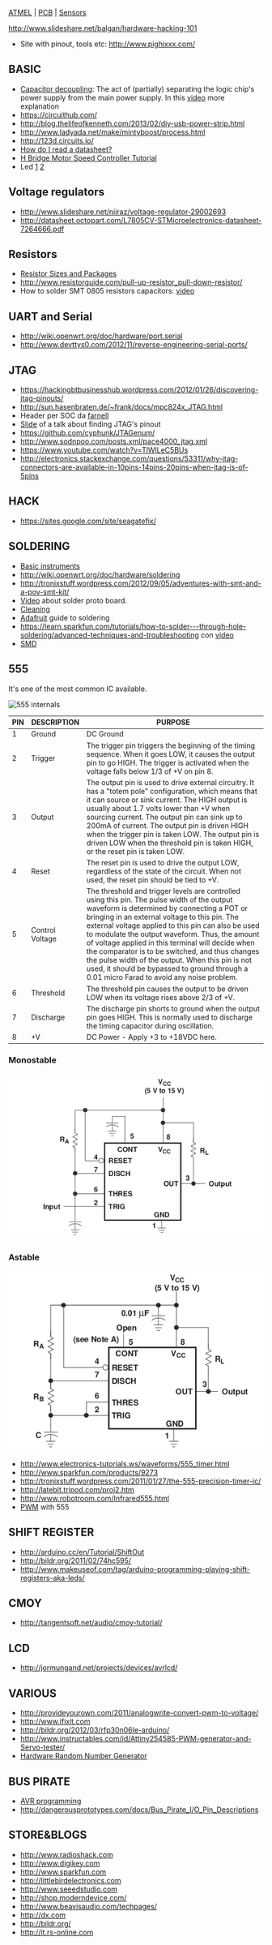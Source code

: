 [ATMEL](#file-atmel-md) | [PCB](#file-pcb-md) | [Sensors](#file-sensors-md)

http://www.slideshare.net/balgan/hardware-hacking-101
 - Site with pinout, tools etc: http://www.pighixxx.com/

BASIC
-----

 - [Capacitor decoupling](http://www.vagrearg.org/content/decoupling): The act of (partially) separating the logic chip's power supply from the main power supply. In this [video](https://www.youtube.com/watch?v=jz1IHapsrdk) more explanation
 - https://circuithub.com/
 - http://blog.thelifeofkenneth.com/2013/02/diy-usb-power-strip.html
 - http://www.ladyada.net/make/mintyboost/process.html
 - http://123d.circuits.io/
 - [How do I read a datasheet?](http://www.youtube.com/watch?v=DZIFlV6wAZA)
 - [H Bridge Motor Speed Controller Tutorial](https://www.youtube.com/watch?v=iYafyPZ15g8)
 - Led [1](http://www.resistorguide.com/resistor-for-led/) [2](https://learn.sparkfun.com/tutorials/light-emitting-diodes-leds)

## Voltage regulators

 - http://www.slideshare.net/niiraz/voltage-regulator-29002693
 - http://datasheet.octopart.com/L7805CV-STMicroelectronics-datasheet-7264666.pdf

## Resistors

 - [Resistor Sizes and Packages](http://www.resistorguide.com/resistor-sizes-and-packages/)
 - http://www.resistorguide.com/pull-up-resistor_pull-down-resistor/
 - How to solder SMT 0805 resistors capacitors: [video](https://www.youtube.com/watch?v=PU7wLcuqc-I)

## UART and Serial

 - http://wiki.openwrt.org/doc/hardware/port.serial
 - http://www.devttys0.com/2012/11/reverse-engineering-serial-ports/

JTAG
----

 - https://hackingbtbusinesshub.wordpress.com/2012/01/26/discovering-jtag-pinouts/
 - http://sun.hasenbraten.de/~frank/docs/mpc824x_JTAG.html
 - Header per SOC da [farnell](http://uk.farnell.com/fci/20021121-00010c4lf/connector-header-smt-r-a-1-27mm/dp/1865279?ost=609-3695-1-ND)
 - [Slide](http://elinux.org/images/d/d6/Jtag.pdf) of a talk about finding JTAG's pinout
 - https://github.com/cyphunk/JTAGenum/
 - http://www.sodnpoo.com/posts.xml/pace4000_jtag.xml
 - https://www.youtube.com/watch?v=TlWlLeC5BUs
 - http://electronics.stackexchange.com/questions/53311/why-jtag-connectors-are-available-in-10pins-14pins-20pins-when-jtag-is-of-5pins

HACK
----

 - https://sites.google.com/site/seagatefix/

SOLDERING
---------
 - [Basic instruments](https://www.youtube.com/watch?v=Kv7Y8nAOoFE)
 - http://wiki.openwrt.org/doc/hardware/soldering
 - http://tronixstuff.wordpress.com/2012/09/05/adventures-with-smt-and-a-pov-smt-kit/
 - [Video](http://www.youtube.com/watch?feature=player_embedded&v=kROaQZOYNIw) about solder proto board.
 - [Cleaning](http://www.instructables.com/id/Proper-Soldering-Iron-cleaning-%26-maintenance/?ALLSTEPS)
 - [Adafruit](http://learn.adafruit.com/adafruit-guide-excellent-soldering/) guide to soldering
 - https://learn.sparkfun.com/tutorials/how-to-solder---through-hole-soldering/advanced-techniques-and-troubleshooting con [video](https://www.youtube.com/watch?v=t9LOtOBOTb0)
 - [SMD](http://www.enetsystems.com/~lorenzo/smd/)


555
---
It's one of the most common IC available.

![555 internals](http://www.electronics-tutorials.ws/waveforms/tim37.gif)

| PIN	| DESCRIPTION	| PURPOSE
|-----|-------------|---------
| 1	| Ground	| DC Ground
|2	 | Trigger	| The trigger pin triggers the beginning of the timing sequence. When it goes LOW, it causes the output pin to go HIGH. The trigger is activated when the voltage falls below 1/3 of +V on pin 8.
| 3	| Output	| The output pin is used to drive external circuitry. It has a "totem pole" configuration, which means that it can source or sink current. The HIGH output is usually about 1.7 volts lower than +V when sourcing current. The output pin can sink up to 200mA of current. The output pin is driven HIGH when the trigger pin is taken LOW. The output pin is driven LOW when the threshold pin is taken HIGH, or the reset pin is taken LOW.
| 4	| Reset	| The reset pin is used to drive the output LOW, regardless of the state of the circuit. When not used, the reset pin should be tied to +V.
| 5	| Control Voltage	| The threshold and trigger levels are controlled using this pin. The pulse width of the output waveform  is determined by connecting a POT or bringing in an external voltage to this pin.  The external voltage applied to this pin can also be used to modulate the output waveform. Thus, the amount of voltage applied in this terminal will decide when the comparator is to be switched, and thus changes the pulse width of the output. When this pin is not used, it should be bypassed to ground through a 0.01 micro Farad to avoid any noise problem.
| 6	| Threshold	| The threshold pin causes the output to be driven LOW when its voltage rises above 2/3 of +V.
| 7	| Discharge	| The discharge pin shorts to ground when the output pin goes HIGH. This is normally used to discharge the timing capacitor during oscillation.
| 8	| +V	| DC Power - Apply +3 to +18VDC here.

### Monostable

![monostable](Images/555-monostable.png)

### Astable

![astable](Images/555-astable.png)

 - http://www.electronics-tutorials.ws/waveforms/555_timer.html
 - http://www.sparkfun.com/products/9273
 - http://tronixstuff.wordpress.com/2011/01/27/the-555-precision-timer-ic/
 - http://lateblt.tripod.com/proj2.htm
 - http://www.robotroom.com/Infrared555.html
 - [PWM](http://www.dprg.org/tutorials/2005-11a/index.html) with 555

SHIFT REGISTER
--------------

 - http://arduino.cc/en/Tutorial/ShiftOut
 - http://bildr.org/2011/02/74hc595/
 - http://www.makeuseof.com/tag/arduino-programming-playing-shift-registers-aka-leds/

CMOY
----

 - http://tangentsoft.net/audio/cmoy-tutorial/

LCD
---

 - http://jormungand.net/projects/devices/avrlcd/



VARIOUS
-------
 - http://provideyourown.com/2011/analogwrite-convert-pwm-to-voltage/
 - http://www.ifixit.com
 - http://bildr.org/2012/03/rfp30n06le-arduino/
 - http://www.instructables.com/id/Attiny254585-PWM-generator-and-Servo-tester/
 - [Hardware Random Number Generator](http://iank.org/trng.html)


BUS PIRATE
----------

 - [AVR programming](http://dangerousprototypes.com/docs/Bus_Pirate_AVR_Programming)
 - http://dangerousprototypes.com/docs/Bus_Pirate_I/O_Pin_Descriptions

STORE&BLOGS
-----------

 - http://www.radioshack.com
 - http://www.digikey.com
 - http://www.sparkfun.com
 - http://littlebirdelectronics.com
 - http://www.seeedstudio.com
 - http://shop.moderndevice.com/
 - http://www.beavisaudio.com/techpages/
 - http://dx.com
 - http://bildr.org/
 - http://it.rs-online.com
